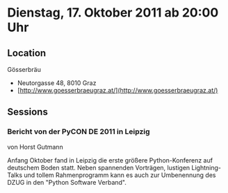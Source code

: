 # Dienstag, 17. Oktober 2011 ab 20:00 Uhr

## Location

Gösserbräu

- Neutorgasse 48, 8010 Graz
- [http://www.goesserbraeugraz.at/](http://www.goesserbraeugraz.at/)

## Sessions

### Bericht von der PyCON DE 2011 in Leipzig

von Horst Gutmann

Anfang Oktober fand in Leipzig die erste größere Python-Konferenz auf deutschem Boden statt. Neben spannenden Vorträgen, lustigen Lightning-Talks und tollem Rahmenprogramm kann es auch zur Umbenennung des DZUG in den "Python Software Verband".
